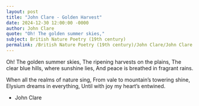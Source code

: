 ```yaml
---
layout: post
title: "John Clare - Golden Harvest"
date: 2024-12-30 12:00:00 -0000
author: John Clare
quote: "Oh! The golden summer skies,"
subject: British Nature Poetry (19th century)
permalink: /British Nature Poetry (19th century)/John Clare/John Clare - Golden Harvest
---
```


Oh! The golden summer skies,
   The ripening harvests on the plains,
The clear blue hills, where sunshine lies,
   And peace is breathed in fragrant rains.

When all the realms of nature sing,
   From vale to mountain’s towering shine,
Elysium dreams in everything,
   Until with joy my heart’s entwined.

- John Clare
